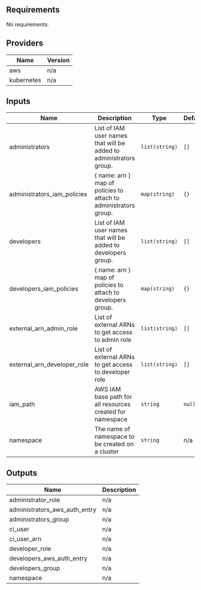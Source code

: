 ## Requirements

No requirements.

## Providers

| Name | Version |
|------|---------|
| aws | n/a |
| kubernetes | n/a |

## Inputs

| Name | Description | Type | Default | Required |
|------|-------------|------|---------|:--------:|
| administrators | List of IAM user names that will be added to administrators group. | `list(string)` | `[]` | no |
| administrators\_iam\_policies | { name: arn } map of policies to attach to administrators group. | `map(string)` | `{}` | no |
| developers | List of IAM user names that will be added to developers group. | `list(string)` | `[]` | no |
| developers\_iam\_policies | { name: arn } map of policies to attach to developers group. | `map(string)` | `{}` | no |
| external\_arn\_admin\_role | List of external ARNs to get access to admin role | `list(string)` | `[]` | no |
| external\_arn\_developer\_role | List of external ARNs to get access to developer role | `list(string)` | `[]` | no |
| iam\_path | AWS IAM base path for all resources created for namespace | `string` | `null` | no |
| namespace | The name of namespace to be created on a cluster | `string` | n/a | yes |

## Outputs

| Name | Description |
|------|-------------|
| administrator\_role | n/a |
| administrators\_aws\_auth\_entry | n/a |
| administrators\_group | n/a |
| ci\_user | n/a |
| ci\_user\_arn | n/a |
| developer\_role | n/a |
| developers\_aws\_auth\_entry | n/a |
| developers\_group | n/a |
| namespace | n/a |

